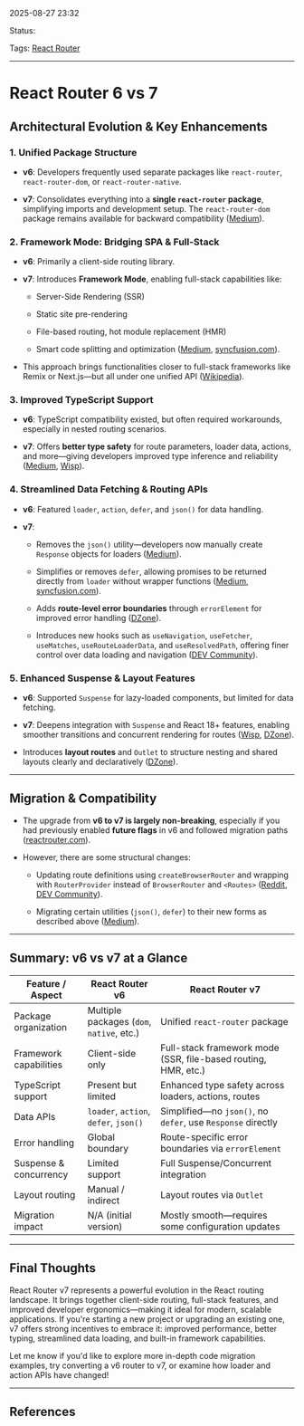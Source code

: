 
2025-08-27 23:32

Status:

Tags: [React Router](../../../3%20-%20Tags/React%20Router.md)

---
# React Router 6 vs 7

## Architectural Evolution & Key Enhancements

### 1. **Unified Package Structure**

- **v6**: Developers frequently used separate packages like `react-router`, `react-router-dom`, or `react-router-native`.
    
- **v7**: Consolidates everything into a **single `react-router` package**, simplifying imports and development setup. The `react-router-dom` package remains available for backward compatibility ([Medium](https://medium.com/%40nomannayeem/react-router-7-the-ultimate-guide-to-the-new-features-and-framework-capabilities-06e7f06981f6?utm_source=chatgpt.com "React Router 7: The Ultimate Guide to the New Features ...")).
    

### 2. **Framework Mode: Bridging SPA & Full-Stack**

- **v6**: Primarily a client-side routing library.
    
- **v7**: Introduces **Framework Mode**, enabling full-stack capabilities like:
    
    - Server-Side Rendering (SSR)
        
    - Static site pre-rendering
        
    - File-based routing, hot module replacement (HMR)
        
    - Smart code splitting and optimization ([Medium](https://medium.com/%40nomannayeem/react-router-7-the-ultimate-guide-to-the-new-features-and-framework-capabilities-06e7f06981f6?utm_source=chatgpt.com "React Router 7: The Ultimate Guide to the New Features ..."), [syncfusion.com](https://www.syncfusion.com/blogs/post/whats-new-react-router-7?utm_source=chatgpt.com "What's New in React Router 7?")).
        
- This approach brings functionalities closer to full-stack frameworks like Remix or Next.js—but all under one unified API ([Wikipedia](https://en.wikipedia.org/wiki/React_Router?utm_source=chatgpt.com "React Router")).
    

### 3. **Improved TypeScript Support**

- **v6**: TypeScript compatibility existed, but often required workarounds, especially in nested routing scenarios.
    
- **v7**: Offers **better type safety** for route parameters, loader data, actions, and more—giving developers improved type inference and reliability ([Medium](https://medium.com/%40ignatovich.dm/react-router-7-vs-6-whats-new-and-should-you-upgrade-93bba58576a8?utm_source=chatgpt.com "React Router 7 vs. 6: What's New and Should You Upgrade?"), [Wisp](https://www.wisp.blog/blog/react-router-7-is-here-whats-new-and-whats-breaking?utm_source=chatgpt.com "React Router 7 is Here: What's New and What's Breaking?")).
    

### 4. **Streamlined Data Fetching & Routing APIs**

- **v6**: Featured `loader`, `action`, `defer`, and `json()` for data handling.
    
- **v7**:
    
    - Removes the `json()` utility—developers now manually create `Response` objects for loaders ([Medium](https://medium.com/%40nomannayeem/react-router-7-the-ultimate-guide-to-the-new-features-and-framework-capabilities-06e7f06981f6?utm_source=chatgpt.com "React Router 7: The Ultimate Guide to the New Features ...")).
        
    - Simplifies or removes `defer`, allowing promises to be returned directly from `loader` without wrapper functions ([Medium](https://medium.com/%40nomannayeem/react-router-7-the-ultimate-guide-to-the-new-features-and-framework-capabilities-06e7f06981f6?utm_source=chatgpt.com "React Router 7: The Ultimate Guide to the New Features ..."), [syncfusion.com](https://www.syncfusion.com/blogs/post/whats-new-react-router-7?utm_source=chatgpt.com "What's New in React Router 7?")).
        
    - Adds **route-level error boundaries** through `errorElement` for improved error handling ([DZone](https://dzone.com/articles/why-react-router-7-is-a-game-changer-for-react-devs?utm_source=chatgpt.com "Why React Router 7 Is a Game-Changer for ...")).
        
    - Introduces new hooks such as `useNavigation`, `useFetcher`, `useMatches`, `useRouteLoaderData`, and `useResolvedPath`, offering finer control over data loading and navigation ([DEV Community](https://dev.to/utkvishwas/react-router-v7-a-comprehensive-guide-migration-from-v6-7d1?utm_source=chatgpt.com "React Router v7: A Comprehensive Guide & Migration from ...")).
        

### 5. **Enhanced Suspense & Layout Features**

- **v6**: Supported `Suspense` for lazy-loaded components, but limited for data fetching.
    
- **v7**: Deepens integration with `Suspense` and React 18+ features, enabling smoother transitions and concurrent rendering for routes ([Wisp](https://www.wisp.blog/blog/react-router-7-is-here-whats-new-and-whats-breaking?utm_source=chatgpt.com "React Router 7 is Here: What's New and What's Breaking?"), [DZone](https://dzone.com/articles/why-react-router-7-is-a-game-changer-for-react-devs?utm_source=chatgpt.com "Why React Router 7 Is a Game-Changer for ...")).
    
- Introduces **layout routes** and `Outlet` to structure nesting and shared layouts clearly and declaratively ([DZone](https://dzone.com/articles/why-react-router-7-is-a-game-changer-for-react-devs?utm_source=chatgpt.com "Why React Router 7 Is a Game-Changer for ...")).
    

---

## Migration & Compatibility

- The upgrade from **v6 to v7 is largely non-breaking**, especially if you had previously enabled **future flags** in v6 and followed migration paths ([reactrouter.com](https://reactrouter.com/upgrading/v6?utm_source=chatgpt.com "Upgrading from v6")).
    
- However, there are some structural changes:
    
    - Updating route definitions using `createBrowserRouter` and wrapping with `RouterProvider` instead of `BrowserRouter` and `<Routes>` ([Reddit](https://www.reddit.com/r/reactjs/comments/1iatblk/react_router_v7_has_to_be_a_psyop/?utm_source=chatgpt.com "React Router v7 has to be a psyop. : r/reactjs"), [DEV Community](https://dev.to/utkvishwas/react-router-v7-a-comprehensive-guide-migration-from-v6-7d1?utm_source=chatgpt.com "React Router v7: A Comprehensive Guide & Migration from ...")).
        
    - Migrating certain utilities (`json()`, `defer`) to their new forms as described above ([Medium](https://medium.com/%40nomannayeem/react-router-7-the-ultimate-guide-to-the-new-features-and-framework-capabilities-06e7f06981f6?utm_source=chatgpt.com "React Router 7: The Ultimate Guide to the New Features ...")).
        

---

## Summary: v6 vs v7 at a Glance

|Feature / Aspect|React Router v6|React Router v7|
|---|---|---|
|Package organization|Multiple packages (`dom`, `native`, etc.)|Unified `react-router` package|
|Framework capabilities|Client-side only|Full-stack framework mode (SSR, file-based routing, HMR, etc.)|
|TypeScript support|Present but limited|Enhanced type safety across loaders, actions, routes|
|Data APIs|`loader`, `action`, `defer`, `json()`|Simplified—no `json()`, no `defer`, use `Response` directly|
|Error handling|Global boundary|Route-specific error boundaries via `errorElement`|
|Suspense & concurrency|Limited support|Full Suspense/Concurrent integration|
|Layout routing|Manual / indirect|Layout routes via `Outlet`|
|Migration impact|N/A (initial version)|Mostly smooth—requires some configuration updates|

---

## Final Thoughts

React Router v7 represents a powerful evolution in the React routing landscape. It brings together client-side routing, full-stack features, and improved developer ergonomics—making it ideal for modern, scalable applications. If you're starting a new project or upgrading an existing one, v7 offers strong incentives to embrace it: improved performance, better typing, streamlined data loading, and built-in framework capabilities.

Let me know if you'd like to explore more in-depth code migration examples, try converting a v6 router to v7, or examine how loader and action APIs have changed!

---
## References